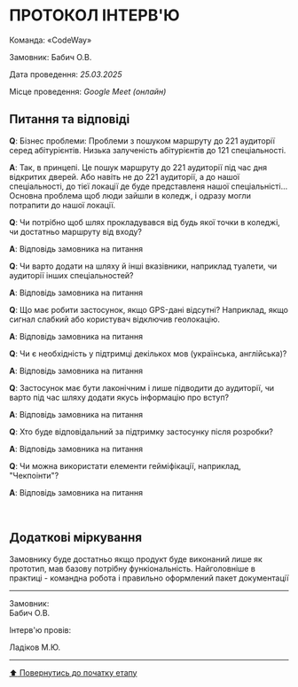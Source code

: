 # ПРОТОКОЛ ІНТЕРВ'Ю

Команда: «CodeWay»

Замовник:  Бабич О.В.

Дата проведення: *25.03.2025*

Місце проведення: *Google Meet (онлайн)*

## Питання та відповіді

**Q**: Бізнес проблеми: Проблеми з пошуком маршруту до 221 аудиторії серед абітурієнтів. Низька залученість абітурієнтів до 121 спеціальності.

**A**: Так, в принцепі. Це пошук маршруту до 221 аудиторії під час дня відкритих дверей. Або навіть не до 221 аудиторії, а до нашої спеціальності, до тієї локації де буде представленя нашої спеціальністі... Основна проблема щоб люди зайшли в коледж, і одразу могли потрапити до нашої локації. 

**Q**: Чи потрібно щоб шлях прокладувався від будь якої точки в коледжі, чи достатньо маршруту від входу?

**A**: Відповідь замовника на питання 

**Q**: Чи варто додати на шляху й інші вказівники, наприклад туалети, чи аудиторії інших спеціальностей?

**A**: Відповідь замовника на питання 

**Q**: Що має робити застосунок, якщо GPS-дані відсутні? Наприклад, якщо сигнал слабкий або користувач відключив геолокацію.

**A**: Відповідь замовника на питання 

**Q**: Чи є необхідність у підтримці декількох мов (українська, англійська)?

**A**: Відповідь замовника на питання 

**Q**: Застосунок має бути лаконічним і лише підводити до аудиторії, чи варто під час шляху додати якусь інформацію про вступ?

**A**: Відповідь замовника на питання 

**Q**: Хто буде відповідальний за підтримку застосунку після розробки?

**A**: Відповідь замовника на питання 

**Q**: Чи можна використати елементи гейміфікації, наприклад, "Чекпоінти"?

**A**: Відповідь замовника на питання 

<br>

## Додаткові міркування
Замовнику буде достатньо якщо продукт буде виконаний лише як прототип, мав базову потрібну функіональність. Найголовніше в практиці - командна робота і правильно оформлений пакет документації

---
Замовник: 		
Бабич О.В.

Інтерв'ю провів:			

Ладіков М.Ю.

---
[:arrow_up: Повернутись до початку етапу](/docs/1.Envisioning/README.md)
